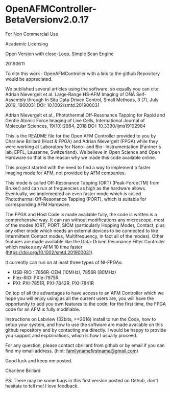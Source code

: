 # OpenAFMController-BetaVersionv2.0.17

For Non Commercial Use

Academic Licensing

Open Version with close-Loop, Simple Scan Engine

20190611

To cite this work : OpenAFMController with a link to the github Repository would be appreciated.

We published several articles using the software, so equally you can cite:
Adrian Nievergelt et al. Large‐Range HS‐AFM Imaging of DNA Self‐Assembly through In Situ Data‐Driven Control, Small Methods, 3 (7), July 2019, 1900031 DOI: 10.1002/smtd.201900031

Adrian Nievergelt et al., Photothermal Off-Resonance Tapping for Rapid and Gentle Atomic Force Imaging of Live Cells, International Journal of Molecular Sciences, 19(10):2984, 2018    DOI: 10.3390/ijms19102984



This is the README file for the Open AFM Controller provided to you by Charlène Brillard (Host & FPGA) and Adrian Nievergelt (FPGA) while they were working at Laboratory for Nano- and Bio- Instrumentation (Fantner's lab, EPFL, Lausanne, Switzerland). We believe in Open Science and Open Hardware so that is the reason why we made this code available online.

This project started with the need to find a way to implement a faster imaging mode for AFM, not provided by AFM companies.

This mode is called Off-Resonance Tapping (ORT) (Peak-Force(TM) from Bruker) and can run at frequencies as high as the hardware allows.
Eventually, we implemented an even faster mode which is called Photothermal Off-Resonance Tapping (PORT), which is suitable for corresponding AFM Hardware.

The FPGA and Host Code is made available fully, the code is written is a comprehensive way. It can run without modifications any microscope, most of the modes (ORT, PORT, SICM (particularly Hopping Mode), Contact, plus any other mode which needs an external devices to be connected to like Intermittent Contact modes, Multifrequency, in fact all of the modes).
Other features are made available like the Data-Driven Resonance Filter Controller which makes any AFM 10 time faster (https://doi.org/10.1002/smtd.201900031).

It currently can run on at least three types of NI-FPGAs: 
  - USB-RIO : 7856R-OEM (10MHz), 7856R (80MHz)
  - Flex-RIO: PXIe-7975R
  - PXI: PXI-7851R, PXI-7842R, PXI-7841R
  
On top of all the advantages to have access to an AFM Controller which we hope you will enjoy using as all the current users are, you will have the opportunity to add you own features to the code: for the first time, the FPGA code for an AFM is fully modifiable.
  
Instructions on Labview (32bits, >=2016) install to run the Code, how to setup your system, and how to use the software are made available on this github repository and by contacting me directly. I would be happy to provide you support and explainations, which is how I usually proceed.

For any question, please contact cbrillard from github or by email if you can find my email address.
(hint: familynamefirstname@gmail.com)

Good luck and keep me posted.

Charlène Brillard

PS: There may be some bugs in this first version posted on Github, don't hesitate to tell me! I love feedback.
